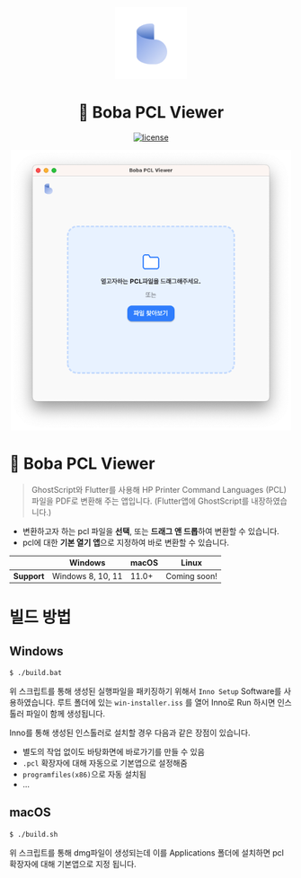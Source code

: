 <div align="center">
    <img src="./assets/boba_logo.png" alt="boba-logo" width="128px" />

# 👀 Boba PCL Viewer

[![license](https://img.shields.io/badge/License-AGPL%203.0-blue.svg)](https://github.com/boba-print/pclviewer_flutter/master/LICENSE)

<img src="./readme-images/app.png" alt="app image" width="500px"/>
</div>

# 👀 Boba PCL Viewer

> GhostScript와 Flutter를 사용해 HP Printer Command Languages (PCL)파일을 PDF로 변환해 주는 앱입니다. (Flutter앱에 GhostScript를 내장하였습니다.)

- 변환하고자 하는 pcl 파일을 **선택**, 또는 **드래그 앤 드롭**하여 변환할 수 있습니다.
- pcl에 대한 **기본 열기 앱**으로 지정하여 바로 변환할 수 있습니다.

|             | Windows           | macOS | Linux        |
| ----------- | ----------------- | ----- | ------------ |
| **Support** | Windows 8, 10, 11 | 11.0+ | Coming soon! |

# 빌드 방법

## Windows

```bash
$ ./build.bat
```

위 스크립트를 통해 생성된 실행파일을 패키징하기 위해서 `Inno Setup` Software를 사용하였습니다.
루트 폴더에 있는 `win-installer.iss` 를 열어 Inno로 Run 하시면 인스톨러 파일이 함께 생성됩니다.

Inno를 통해 생성된 인스톨러로 설치할 경우 다음과 같은 장점이 있습니다.

- 별도의 작업 없이도 바탕화면에 바로가기를 만들 수 있음
- `.pcl` 확장자에 대해 자동으로 기본앱으로 설정해줌
- `programfiles(x86)`으로 자동 설치됨
- ...

## macOS

```bash
$ ./build.sh
```

위 스크립트를 통해 dmg파일이 생성되는데 이를 Applications 폴더에 설치하면 pcl 확장자에 대해 기본앱으로 지정 됩니다.